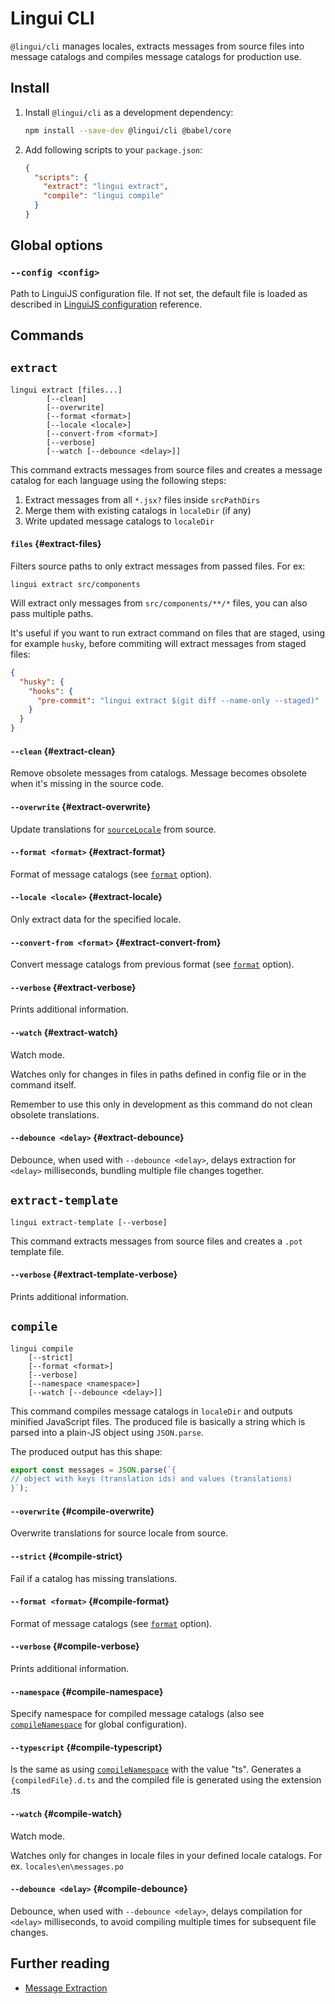 # Lingui CLI

`@lingui/cli` manages locales, extracts messages from source files into message catalogs and compiles message catalogs for production use.

## Install

1.  Install `@lingui/cli` as a development dependency:

    ```bash npm2yarn
    npm install --save-dev @lingui/cli @babel/core
    ```

2.  Add following scripts to your `package.json`:

    ```json title="package.json"
    {
      "scripts": {
        "extract": "lingui extract",
        "compile": "lingui compile"
      }
    }
    ```

## Global options

### `--config <config>`

Path to LinguiJS configuration file. If not set, the default file is loaded as described in [LinguiJS configuration](/docs/ref/conf.md) reference.

## Commands

## `extract`

```shell
lingui extract [files...]
        [--clean]
        [--overwrite]
        [--format <format>]
        [--locale <locale>]
        [--convert-from <format>]
        [--verbose]
        [--watch [--debounce <delay>]]
```

This command extracts messages from source files and creates a message catalog for each language using the following steps:

1.  Extract messages from all `*.jsx?` files inside `srcPathDirs`
2.  Merge them with existing catalogs in `localeDir` (if any)
3.  Write updated message catalogs to `localeDir`

#### `files` {#extract-files}

Filters source paths to only extract messages from passed files. For ex:

```shell
lingui extract src/components
```

Will extract only messages from `src/components/**/*` files, you can also pass multiple paths.

It's useful if you want to run extract command on files that are staged, using for example `husky`, before commiting will extract messages from staged files:

```json title="package.json"
{
  "husky": {
    "hooks": {
      "pre-commit": "lingui extract $(git diff --name-only --staged)"
    }
  }
}
```

#### `--clean` {#extract-clean}

Remove obsolete messages from catalogs. Message becomes obsolete when it's missing in the source code.

#### `--overwrite` {#extract-overwrite}

Update translations for [`sourceLocale`](/docs/ref/conf.md#sourcelocale) from source.

#### `--format <format>` {#extract-format}

Format of message catalogs (see [`format`](/docs/ref/conf.md#format) option).

#### `--locale <locale>` {#extract-locale}

Only extract data for the specified locale.

#### `--convert-from <format>` {#extract-convert-from}

Convert message catalogs from previous format (see [`format`](/docs/ref/conf.md#format) option).

#### `--verbose` {#extract-verbose}

Prints additional information.

#### `--watch` {#extract-watch}

Watch mode.

Watches only for changes in files in paths defined in config file or in the command itself.

Remember to use this only in development as this command do not clean obsolete translations.

#### `--debounce <delay>` {#extract-debounce}

Debounce, when used with `--debounce <delay>`, delays extraction for `<delay>` milliseconds, bundling multiple file changes together.

## `extract-template`

```shell
lingui extract-template [--verbose]
```

This command extracts messages from source files and creates a `.pot` template file.

#### `--verbose` {#extract-template-verbose}

Prints additional information.

## `compile`

```shell
lingui compile
    [--strict]
    [--format <format>]
    [--verbose]
    [--namespace <namespace>]
    [--watch [--debounce <delay>]]
```

This command compiles message catalogs in `localeDir` and outputs minified JavaScript files. The produced file is basically a string which is parsed into a plain-JS object using `JSON.parse`.

The produced output has this shape:

```ts
export const messages = JSON.parse(`{
// object with keys (translation ids) and values (translations)
}`);
```

#### `--overwrite` {#compile-overwrite}

Overwrite translations for source locale from source.

#### `--strict` {#compile-strict}

Fail if a catalog has missing translations.

#### `--format <format>` {#compile-format}

Format of message catalogs (see [`format`](/docs/ref/conf.md#format) option).

#### `--verbose` {#compile-verbose}

Prints additional information.

#### `--namespace` {#compile-namespace}

Specify namespace for compiled message catalogs (also see [`compileNamespace`](/docs/ref/conf.md#compilenamespace) for global configuration).

#### `--typescript` {#compile-typescript}

Is the same as using [`compileNamespace`](/docs/ref/conf.md#compilenamespace) with the value "ts". Generates a `{compiledFile}.d.ts` and the compiled file is generated using the extension .ts

#### `--watch` {#compile-watch}

Watch mode.

Watches only for changes in locale files in your defined locale catalogs. For ex. `locales\en\messages.po`

#### `--debounce <delay>` {#compile-debounce}

Debounce, when used with `--debounce <delay>`, delays compilation for `<delay>` milliseconds, to avoid compiling multiple times for subsequent file changes.

## Further reading

- [Message Extraction](/docs/guides/message-extraction.md)
